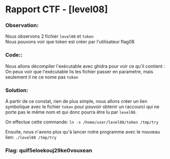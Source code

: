# Rapport CTF - [level08]

### Observation:
Nous observons 2 fichier `level08` et `token` \
Nous pouvons voir que token est créer par l'utilisateur flag08


### Code::
Nous allons décompiler l'exécutable avec ghidra pour voir ce qu'il contient : \
On peux voir que l'exécutable lis les fichier passer en parametre, mais seulement il ne ce nome pas `token`

### Solution:

À partir de ce constat, rien de plus simple, nous allons créer un lien symbolique avec le fichier `token` pour pouvoir obtenir un raccourci qui ne porte pas le même nom et qui donc pourra être lu par `level08`. 

On effectue cette commande: `ln -s /home/user/level08/token /tmp/try`

Ensuite, nous n'avons plus qu'à lancer notre programme avec le nouveau lien: `./level08 /tmp/try`

### Flag: quif5eloekouj29ke0vouxean
